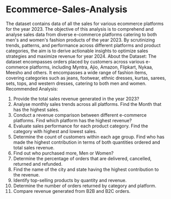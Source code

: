 # Ecommerce-Sales-Analysis
The dataset contains data of all the sales for various ecommerce platforms for the year 2023. The objective of this analysis is to comprehend and analyse sales data from diverse e-commerce platforms catering to both men's and women's fashion products of the year 2023. By scrutinizing trends, patterns, and performance across different platforms and product categories, the aim is to derive actionable insights to optimize sales strategies and maximize revenue for year 2024.
About the Dataset:
The dataset encompasses orders placed by customers across various e-commerce platforms, including Myntra, Ajio, Amazon, Flipkart, Nykaa, Meesho and others. It encompasses a wide range of fashion items, covering categories such as jeans, footwear, ethnic dresses, kurtas, sarees, sets, tops, and western dresses, catering to both men and women.
Recommended Analysis:

1.	Provide the total sales revenue generated in the year 2023?
2.	Analyse monthly sales trends across all platforms. Find the Month that has the highest sales.
3.	Conduct a revenue comparison between different e-commerce platforms. Find which platform has the highest revenue?
4.	Evaluate sales performance for each product category. Find the category with highest and lowest sales.
5.	Determine the count of customers within each age group. Find who has made the highest contribution in terms of both quantities ordered and total sales revenue. 
6.	Find out who purchased more, Men or Women? 
7.	Determine the percentage of orders that are delivered, cancelled, returned and refunded.
8.	Find the name of the city and state having the highest contribution to the revenue.
9.	Identify top-selling products by quantity and revenue.
10.	Determine the number of orders returned by category and platform.
11.	Compare revenue generated from B2B and B2C orders.

